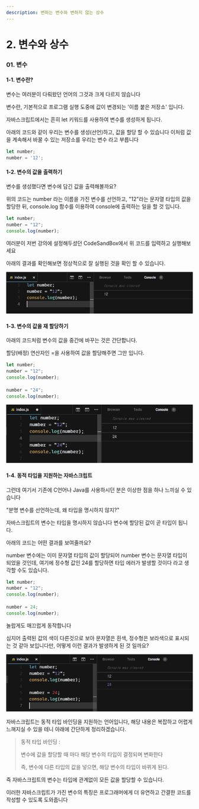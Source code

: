```yaml
---
description: 변하는 변수와 변하지 않는 상수
---
```


# 2. 변수와 상수

### 01. 변수

#### 1-1. 변수란?

변수는 여러분이 다뤄왔던 언어의 그것과 크게 다르지 않습니다

변수란, 기본적으로 프로그램 실행 도중에 값이 변경되는 '이름 붙은 저장소' 입니다.

자바스크립트에서는 흔히 let 키워드를 사용하여 변수를 생성하게 됩니다.



아래의 코드와 같이 우리는 변수를 생성(선언)하고, 값을 할당 할 수 있습니다 이처럼 값을 계속해서 바꿀 수 있는 저장소를 우리는 변수 라고 부릅니다

```javascript
let number;
number = '12';
```



#### 1-2. 변수의 값을 출력하기

변수를 생성했다면 변수에 담긴 값을 출력해볼까요?

위의 코드는 number 라는 이름을 가진 변수를 선언하고, "12"라는 문자열 타입의 값을 할당한 뒤, console.log 함수를 이용하여 console에 출력하는 일을 할 것 입니다.

```javascript
let number;
number = "12";
console.log(number);
```



여러분이 저번 강의에 설정해두셨던 CodeSandBox에서 위 코드를 입력하고 실행해보세요

아래의 결과를 확인해보면 정상적으로 잘 실행된 것을 확인 할 수 있습니다.

![](<../.gitbook/assets/image (8).png>)



#### 1-3. 변수의 값을 재 할당하기

아래의 코드처럼 변수의 값을 중간에 바꾸는 것은 간단합니다.

할당(배정) 연산자인 =을 사용하여 값을 할당해주면 그만 입니다.

```javascript
let number;
number = "12";
console.log(number);

number = "24";
console.log(number);
```

![](<../.gitbook/assets/image (13).png>)



#### 1-4. 동적 타입을 지원하는 자바스크립트

그런데 여기서 기존에 C언어나 Java를 사용하시던 분은 이상한 점을 하나 느끼실 수 있습니다

"분명 변수를 선언하는데, 왜 타입을 명시하지 않지?"

자바스크립트의 변수는 타입을 명시하지 않습니다 변수에 할당된 값이 곧 타입이 됩니다.

아래의 코드는 어떤 결과를 보여줄까요?



number 변수에는 이미 문자열 타입의 값이 할당되어 number 변수는 문자열 타입이 되었을 것인데, 여기에 정수형 값인 24를 할당하면 타입 에러가 발생할 것이다 라고 생각할 수도 있습니다.

```javascript
let number;
number = "12";
console.log(number);

number = 24;
console.log(number);
```

놀랍게도 매끄럽게 동작합니다

심지어 출력된 값의 색이 다른것으로 보아 문자열은 흰색, 정수형은 보라색으로 표시되는 것 같아 보입니다만, 어떻게 이런 결과가 발생하게 된 것 일까요?

![](<../.gitbook/assets/image (11).png>)

자바스크립트는 동적 타입 바인딩을 지원하는 언어입니다, 해당 내용은 복잡하고 어렵게 느껴지실 수 있을 테니 아래에 간단하게 정리하겠습니다.

> 동적 타입 바인딩 :&#x20;
>
> 변수에 값을 할당할 때 마다 해당 변수의 타입이 결정되며 변화한다&#x20;
>
> 즉, 변수에 다른 타입의 값을 넣으면, 해당 변수의 타입이 바뀌게 된다.

즉 자바스크립트의 변수는 타입에 관계없이 모든 값을 할당할 수 있습니다.

이러한 자바스크립트가 가진 변수의 특징은 프로그래머에게 더 유연하고 간결한 코드를 작성할 수 있도록 도와줍니다&#x20;
